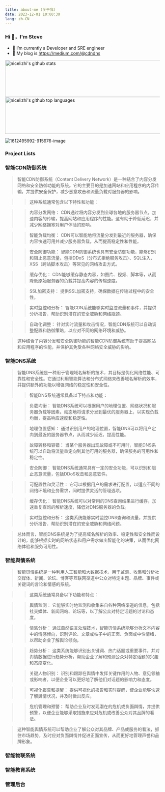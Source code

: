 ```yaml
---
title: about-me (关于我)
date: 2023-12-01 10:00:30
lang: zh-CN
---
```


### Hi 👋，I'm Steve 


- 🔭 I’m currently a Developer and SRE engineer
- 🌱 My blog is https://medium.com/@cdndns

<a href="https://github.com/nicelizhi">
  <img height="120em" src="https://github-readme-stats.vercel.app/api?username=nicelizhi&show_icons=true&theme=buefy&count_private=true" alt="nicelizhi's github stats" style="width:180em" /> 
  <img height="120em" src="https://github-readme-stats.vercel.app/api/top-langs/?username=nicelizhi&theme=buefy&layout=compact" alt="nicelizhi's github top languages" style="width:180em" /> 
</a>

![1612495992-915976-image](https://github.com/nicelizhi/nicelizhi/assets/34465153/2912927a-675b-43d5-997e-10b868ef158f)

### Project Lists
### 智能CDN防御系统
> 智能CDN防御系统（Content Delivery Network）是一种结合了内容分发网络和安全防御功能的系统。它的主要目的是加速网站和应用程序的内容传输，并提供安全保护，减少恶意攻击和流量负载对服务器的影响。

>> 这种系统通常包含以下特性和功能：

>> 内容分发网络： CDN通过将内容分发到全球各地的服务器节点，加速内容的传输，提高网站和应用程序的性能。这有助于降低延迟，并减少网络拥塞对用户体验的影响。

>> 智能负载均衡： CDN可以智能地将流量分发到最近的服务器，确保内容快速可用并减少服务器负载，从而提高稳定性和性能。

>> 安全防御功能： 智能CDN防御系统也具有安全防御功能，能够识别和阻止恶意流量，包括DDoS（分布式拒绝服务攻击）、SQL注入、XSS（跨站脚本攻击）等常见的网络攻击方式。

>> 缓存优化： CDN能够缓存静态内容，如图片、视频、脚本等，从而降低原始服务器的负载并提高内容的传输速度。

>> SSL加密支持： 提供SSL加密支持，确保数据在传输过程中的安全性。

>> 实时监控和分析： 智能CDN系统能够实时监控流量和事件，并提供分析报告，帮助识别潜在的安全威胁和网络瓶颈。

>> 自动化调整： 针对实时流量和攻击情况，智能CDN系统可以自动调整配置和防御策略，以应对不同的网络环境和威胁。

> 这种结合了内容分发和安全防御功能的智能CDN防御系统有助于提高网站和应用程序的性能，并保护其免受各种网络安全威胁的影响。

### 智能DNS系统
> 智能DNS系统是一种用于管理域名解析的技术，其目标是优化网络性能、可靠性和安全性。它通过利用智能算法和分布式网络来改善域名解析的效率，并提供额外的功能以增强网络的稳定性和安全性。
>> 智能DNS系统通常具备以下特点和功能：

>> 负载均衡： 智能DNS系统可以根据用户的地理位置、网络状况和服务器负载等因素，动态地将请求分发到最优的服务器上，以实现负载均衡，提高响应速度和稳定性。

>> 地理位置感知： 通过识别用户的地理位置，智能DNS可以将用户定向到最近的服务器节点，从而减少延迟，提高性能。

>> 故障转移和容错： 当某个服务器出现故障或不可用时，智能DNS系统可以自动将流量重定向到其他可用的服务器，确保服务的可用性和稳定性。

>> 安全防御： 智能DNS系统通常具有一定的安全功能，可以识别和阻止恶意流量，包括DDoS攻击和恶意软件。

>> 可配置性和灵活性： 它可以根据用户的需求进行配置，以适应不同的网络环境和业务需求，同时提供灵活的管理选项。

>> 缓存优化： 智能DNS系统可以对常用的DNS查询结果进行缓存，加速重复查询的解析速度，降低对DNS服务器的负载。

>> 实时监控和分析： 这类系统能够实时监控DNS查询和流量，并提供分析报告，帮助识别潜在的安全威胁和网络问题。

> 总体而言，智能DNS系统是为了提高域名解析的效率、稳定性和安全性而设计的，能够根据实时的网络状态和用户需求做出智能化的决策，从而优化网络体验和服务可用性。
### 智能舆情系统
> 智能舆情系统是一种利用人工智能和大数据技术，用于监测、收集和分析社交媒体、新闻、论坛、博客等互联网渠道中公众对特定主题、品牌、事件或关键词的言论和情感的系统。

>> 这类系统通常具备以下功能和特点：

>> 舆情监测： 它能够实时地监测和收集来自各种网络渠道的信息，包括社交媒体、新闻网站、论坛等，以了解公众对特定话题的讨论和态度。

>> 情感分析： 通过自然语言处理技术，智能舆情系统能够分析文本内容中的情感倾向，识别评论、文章或帖子中的正面、负面或中性情绪，以帮助企业了解舆论倾向。

>> 趋势分析： 这类系统能够识别出关键词、热门话题或重要事件，并对舆情数据进行趋势分析，帮助企业了解和预测公众对特定话题的兴趣和态度变化。

>> 关键人物识别： 识别和跟踪在舆情中发挥关键作用的人物、意见领袖或影响者，以便企业可以更好地了解他们对话题的影响力和态度。

>> 可视化报告和提醒： 提供可视化的报告和实时提醒，使企业能够快速了解舆情状况，并及时做出反应。

>> 危机管理和预警： 帮助企业及时发现潜在的危机或负面舆情，并提供预警，以便企业能够采取措施来应对危机或改善公众对其品牌的看法。

> 这种智能舆情系统可以帮助企业了解公众对其品牌、产品或服务的看法，抓住市场趋势，及时应对负面舆情并促进正面宣传，从而更好地管理声誉和品牌形象。
### 智能物联系统

### 智能教育系统

### 管理后台